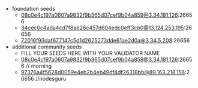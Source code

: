 - foundation seeds
    - 08c0e4c197a0607a9832f9b365d07cef9b04a859@3.34.181.126:26656
    - 34cec0c4ada4cd7f8ad26c457d604edc0eff3cb0@13.124.253.195:26656
    - 72016f93daf677147c5d1d2625273dde61ae2d0a@3.34.5.208:26656
- additional community seeds
    - FILL YOUR SEEDS HERE WITH YOUR VALIDATOR NAME
    - 08c0e4c197a0607a9832f9b365d07cef9b04a859@3.34.181.126:26656 // morning
	- 97376a4f5628d0059e4eb2b4eb49df4df26318bb@89.163.218.156:26656 //nodesguru
